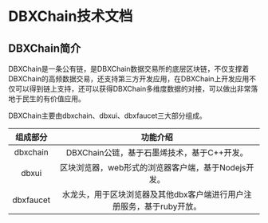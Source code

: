 # DBXChain技术文档

## DBXChain简介

DBXChain是一条公有链，是DBXChain数据交易所的底层区块链，不仅支撑着DBXChain的高频数据交易，还支持第三方开发应用，在DBXChain上开发应用不仅可以得到链上支持，还可以获得DBXChain多维度数据的对接，可以做出非常落地于民生的有价值应用。

DBXChain主要由dbxchain、dbxui、dbxfaucet三大部分组成。

| **组成部分** | **功能介绍** |
| :---: | :---: |
| dbxchain | DBXChain公链，基于石墨烯技术，基于C++开发。 |
| dbxui | 区块浏览器，web形式的浏览器客户端，基于Nodejs开发。 |
| dbxfaucet | 水龙头，用于区块浏览器及其他dbx客户端进行用户注册服务，基于ruby开放。 |
